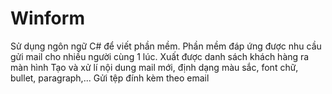 # Winform
Sử dụng ngôn ngữ C# để viết phần mềm. 
Phần mềm đáp ứng được nhu cầu gửi mail cho nhiều người cùng 1 lúc. 
Xuất được danh sách khách hàng ra màn hình
Tạo và xử lí nội dung mail mới, định dạng màu sắc, font chữ, bullet, paragraph,...
Gửi tệp đính kèm theo email
